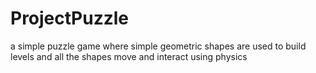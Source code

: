 # ProjectPuzzle
a simple puzzle game where simple geometric shapes are used to build levels and all the shapes move and interact using physics
